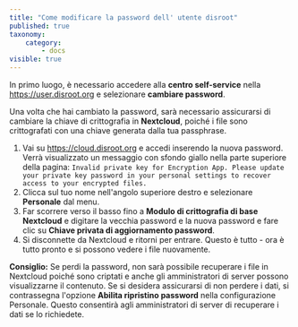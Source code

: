 ```yaml
---
title: "Come modificare la password dell' utente disroot"
published: true
taxonomy:
    category:
        - docs
visible: true
---
```


In primo luogo, è necessario accedere alla **centro self-service** nella https://user.disroot.org e selezionare **cambiare password**.

Una volta che hai cambiato la password, sarà necessario assicurarsi di cambiare la chiave di crittografia in **Nextcloud**, poiché i file sono crittografati con una chiave generata dalla tua passphrase.
1. Vai su https://cloud.disroot.org e accedi inserendo la nuova password.
Verrà visualizzato un messaggio con sfondo giallo nella parte superiore della pagina:
`Invalid private key for Encryption App. Please update your private key password in your personal settings to recover access to your encrypted files.`
2. Clicca sul tuo nome nell'angolo superiore destro e selezionare **Personale** dal menu.
3. Far scorrere verso il basso fino a  **Modulo di crittografia di base Nextcloud** e digitare la vecchia password e la nuova password e fare clic su **Chiave privata di aggiornamento password**.
4. Si disconnette da Nextcloud e ritorni per entrare. Questo è tutto - ora è tutto pronto e si possono vedere i file nuovamente.

**Consiglio:** Se perdi la password, non sarà possibile recuperare i file in Nextcloud poiché sono criptati e anche gli amministratori di server possono visualizzarne il contenuto. Se si desidera assicurarsi di non perdere i dati, si contrassegna l'opzione **Abilita ripristino password** nella configurazione Personale. Questo consentirà agli amministratori di server di recuperare i dati se lo richiedete.
